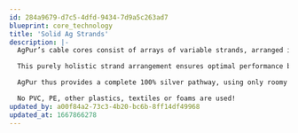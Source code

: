 ```yaml
---
id: 284a9679-d7c5-4dfd-9434-7d9a5c263ad7
blueprint: core_technology
title: 'Solid Ag Strands'
description: |-
  AgPur’s cable cores consist of arrays of variable strands, arranged in accordance with the Golden Mean ratio. Each hand-polished silver strand sits in its own voluminous air-cushion within a fluorocarbon barrier to provide vanishingly low dielectric interference.

  This purely holistic strand arrangement ensures optimal performance by also eliminating cross-strand effects whilst ensuring low capacitance.

  AgPur thus provides a complete 100% silver pathway, using only roomy Teflon  ”air-tubes” as physical barriers.

  No PVC, PE, other plastics, textiles or foams are used!
updated_by: a00f84a2-73c3-4b20-bc6b-8ff14df49968
updated_at: 1667866278
---
```

